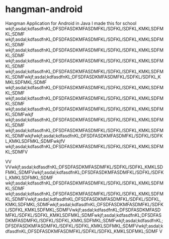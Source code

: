 # hangman-android
Hangman Application for Android in Java
I made this for school
wkjf;asdal;kdfasdfnKL;DFSDFASDKMFASDMFKL/SDFKL/SDFKL,KMKLSDFMKL;SDMF
wkjf;asdal;kdfasdfnKL;DFSDFASDKMFASDMFKL/SDFKL/SDFKL,KMKLSDFMKL;SDMF
wkjf;asdal;kdfasdfnKL;DFSDFASDKMFASDMFKL/SDFKL/SDFKL,KMKLSDFMKL;SDMF
wkjf;asdal;kdfasdfnKL;DFSDFASDKMFASDMFKL/SDFKL/SDFKL,KMKLSDFMKL;SDMF
wkjf;asdal;kdfasdfnKL;DFSDFASDKMFASDMFKL/SDFKL/SDFKL,KMKLSDFMKL;SDMFwkjf;asdal;kdfasdfnKL;DFSDFASDKMFASDMFKL/SDFKL/SDFKL,KMKLSDFMKL;SDMF
wkjf;asdal;kdfasdfnKL;DFSDFASDKMFASDMFKL/SDFKL/SDFKL,KMKLSDFMKL;SDMF
wkjf;asdal;kdfasdfnKL;DFSDFASDKMFASDMFKL/SDFKL/SDFKL,KMKLSDFMKL;SDMF
wkjf;asdal;kdfasdfnKL;DFSDFASDKMFASDMFKL/SDFKL/SDFKL,KMKLSDFMKL;SDMFwkjf
wkjf;asdal;kdfasdfnKL;DFSDFASDKMFASDMFKL/SDFKL/SDFKL,KMKLSDFMKL;SDMF
wkjf;asdal;kdfasdfnKL;DFSDFASDKMFASDMFKL/SDFKL/SDFKL,KMKLSDFMKL;SDMFwkjfwkjf;asdal;kdfasdfnKL;DFSDFASDKMFASDMFKL/SDFKL/SDFKL,KMKLSDFMKL;SDMFwkjfV
wkjf;asdal;kdfasdfnKL;DFSDFASDKMFASDMFKL/SDFKL/SDFKL,KMKLSDFMKL;SDMFV

VV
VVwkjf;asdal;kdfasdfnKL;DFSDFASDKMFASDMFKL/SDFKL/SDFKL,KMKLSDFMKL;SDMFVwkjf;asdal;kdfasdfnKL;DFSDFASDKMFASDMFKL/SDFKL/SDFKL,KMKLSDFMKL;SDMF
wkjf;asdal;kdfasdfnKL;DFSDFASDKMFASDMFKL/SDFKL/SDFKL,KMKLSDFMKL;SDMF
wkjf;asdal;kdfasdfnKL;DFSDFASDKMFASDMFKL/SDFKL/SDFKL,KMKLSDFMKL;SDMFVwkjf;asdal;kdfasdfnKL;DFSDFASDKMFASDMFKL/SDFKL/SDFKL,KMKLSDFMKL;SDMFwkjf;asdal;kdfasdfnKL;DFSDFASDKMFASDMFKL/SDFKL/SDFKL,KMKLSDFMKL;SDMFVwkjf;asdal;kdfasdfnKL;DFSDFASDKMFASDMFKL/SDFKL/SDFKL,KMKLSDFMKL;SDMFwkjf;asdal;kdfasdfnKL;DFSDFASDKMFASDMFKL/SDFKL/SDFKL,KMKLSDFMKL;SDMFwkjf;asdal;kdfasdfnKL;DFSDFASDKMFASDMFKL/SDFKL/SDFKL,KMKLSDFMKL;SDMFVwkjf;asdal;kdfasdfnKL;DFSDFASDKMFASDMFKL/SDFKL/SDFKL,KMKLSDFMKL;SDMF
V